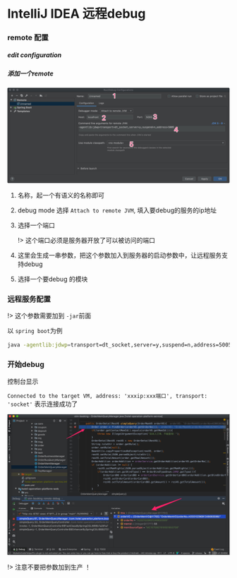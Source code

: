 # IntelliJ IDEA 远程debug

### remote 配置

##### edit configuration

##### 添加一个remote

![](../../images/intellij-idea/remote-debug/add-remote1.jpg)

1. 名称，起一个有语义的名称即可

2. debug mode 选择 `Attach to remote JVM`,  填入要debug的服务的ip地址

3. 选择一个端口 

   !>  这个端口必须是服务器开放了可以被访问的端口 

4. 这里会生成一串参数，把这个参数加入到服务器的启动参数中，让远程服务支持debug

5. 选择一个要debug 的模块

   



### 远程服务配置

!> 这个参数需要加到 `-jar`前面

以 `spring boot`为例

```sh
java -agentlib:jdwp=transport=dt_socket,server=y,suspend=n,address=5005 -jar xxx.jar
```





### 开始debug

控制台显示 

`Connected to the target VM, address: 'xxxip:xxx端口', transport: 'socket'`  表示连接成功了

![](../../images/intellij-idea/remote-debug/remote-debug.jpg)



!> 注意不要把参数加到生产 ！